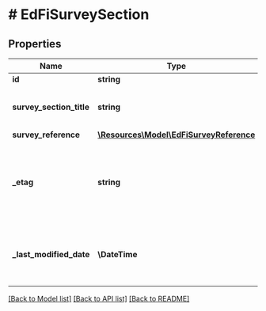 # # EdFiSurveySection

## Properties

Name | Type | Description | Notes
------------ | ------------- | ------------- | -------------
**id** | **string** |  | [optional]
**survey_section_title** | **string** | The title or label for the survey section. |
**survey_reference** | [**\Resources\Model\EdFiSurveyReference**](EdFiSurveyReference.md) |  |
**_etag** | **string** | A unique system-generated value that identifies the version of the resource. | [optional]
**_last_modified_date** | **\DateTime** | The date and time the resource was last modified. | [optional]

[[Back to Model list]](../../README.md#models) [[Back to API list]](../../README.md#endpoints) [[Back to README]](../../README.md)
